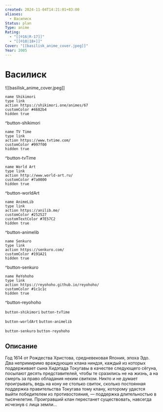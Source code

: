 ```yaml
---
created: 2024-11-04T14:21:01+03:00
aliases:
  - Василиск
Status: plan
Type: anime
Rating:
  - "[[®️16|R-17]]"
  - "[[®️18|18+]]"
Cover: "[[basilisk_anime_cover.jpeg]]"
Year: 2005
---
```


# Василиск

![[basilisk_anime_cover.jpeg]]

```button
name Shikimori
type link
action https://shikimori.one/animes/67
customColor #4682b4
hidden true
```
^button-shikimori

```button
name TV Time
type link
action https://www.tvtime.com/
customColor #997f00
hidden true
```
^button-tvTime

```button
name World Art
type link
action http://www.world-art.ru/
customColor #7a0000
hidden true
```
^button-worldArt

```button
name AnimeLib
type link
action https://anilib.me/
customColor #252527
customTextColor #7E57C2
hidden true
```
^button-animelib

```button
name Senkuro
type link
action https://senkuro.com/
customColor #191A21
hidden true
```
^button-senkuro

```button
name ReYohoho
type link
action https://reyohoho.github.io/reyohoho/
customColor #1c1c1c
hidden true
```
^button-reyohoho

`button-shikimori` `button-tvTime`

`button-worldArt` `button-animelib`

`button-senkuro` `button-reyohoho`

## Описание

Год 1614 от Рождества Христова, средневековая Япония, эпоха Эдо. Два непримиримо враждующих клана ниндзя, каждый из которых поддерживает сына Хидэтада Токугавы в качестве следующего сёгуна, посылают десять представителей, чтобы те сразились не на жизнь, а на смерть за право обладания неким свитком. Никто и не думает проигрывать, ведь на кону не столько свиток, сколько постоянная поддержка правительства Токугава тому клану, которому удастся выйти победителем из противостояния, — поддержка длительностью в тысячелетие. Проигравший клан перестанет существовать, навсегда исчезнув с лица земли...

